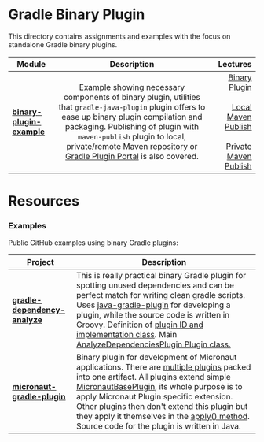 # Gradle Binary Plugin

This directory contains assignments and examples with the focus on standalone Gradle binary plugins.

|    Module     |  Description  |  Lectures   |
| ------------- |:-------------:|-------------:|
| **[binary-plugin-example](binary-plugin-example)**     | Example showing necessary components of binary plugin, utilities that `gradle-java-plugin` plugin offers to ease up binary plugin compilation and packaging. Publishing of plugin with `maven-publish` plugin to local, private/remote Maven repository or [Gradle Plugin Portal](https://plugins.gradle.org/) is also covered. | [Binary Plugin](https://www.udemy.com/course/gradle-development/learn/lecture/28264772#overview) <br> <br> [Local Maven Publish](https://www.udemy.com/course/gradle-development/learn/lecture/29080272#overview) <br> <br> [Private Maven Publish](https://www.udemy.com/course/gradle-development/learn/lecture/29429886)|

# Resources

### Examples

Public GitHub examples using binary Gradle plugins:

| Project  | Description |
| ------------- | ------------- |
| **<a href="https://github.com/gradle-dependency-analyze/gradle-dependency-analyze" target="_blank">gradle-dependency-analyze</a>** | This is really practical binary Gradle plugin for spotting unused dependencies and can be perfect match for writing clean gradle scripts. Uses <a href="https://github.com/gradle-dependency-analyze/gradle-dependency-analyze/blob/master/build.gradle#L3" target="_blank">java-gradle-plugin</a> for developing a plugin, while the source code is written in Groovy. Definition of <a href="https://github.com/gradle-dependency-analyze/gradle-dependency-analyze/blob/master/build.gradle#L33" target="_blank">plugin ID and implementation class</a>. Main <a href="https://github.com/gradle-dependency-analyze/gradle-dependency-analyze/blob/master/src/main/groovy/ca/cutterslade/gradle/analyze/AnalyzeDependenciesPlugin.groovy#L14" target="_blank">AnalyzeDependenciesPlugin Plugin class. |
| **<a href="https://github.com/micronaut-projects/micronaut-gradle-plugin" target="_blank">micronaut-gradle-plugin</a>** | Binary plugin for development of Micronaut applications. There are <a href="https://github.com/micronaut-projects/micronaut-gradle-plugin/blob/master/build.gradle#L28" target="_blank">multiple plugins</a> packed into one artifact. All plugins extend simple <a href="https://github.com/micronaut-projects/micronaut-gradle-plugin/blob/master/src/main/java/io/micronaut/gradle/MicronautBasePlugin.java" target="_blank">MicronautBasePlugin</a>, its whole purpose is to apply Micronaut Plugin specific extension. Other plugins then don't extend this plugin but they apply it themselves in the <a href="https://github.com/micronaut-projects/micronaut-gradle-plugin/blob/master/src/main/java/io/micronaut/gradle/MicronautComponentPlugin.java#L74" target="_blank">apply() method<a>. Source code for the plugin is written in Java. |
